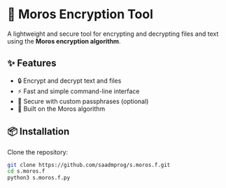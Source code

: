 # 🔐 Moros Encryption Tool

A lightweight and secure tool for encrypting and decrypting files and text using the **Moros encryption algorithm**.

## ✨ Features

- 🔒 Encrypt and decrypt text and files
- ⚡ Fast and simple command-line interface
- 🔑 Secure with custom passphrases (optional)
- 🧱 Built on the Moros algorithm

## 📦 Installation

Clone the repository:

```bash
git clone https://github.com/saadmprog/s.moros.f.git
cd s.moros.f
python3 s.moros.f.py
```

